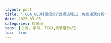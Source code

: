 ```yaml
---
layout: post
title: "TCGA_GEO转录组分析处理流程11：免疫浸润分析"
date: 2025-03-05
categories: 转录组
tags: [心得, 学习, TCGA,转录组分析]
toc:  true
---
```

